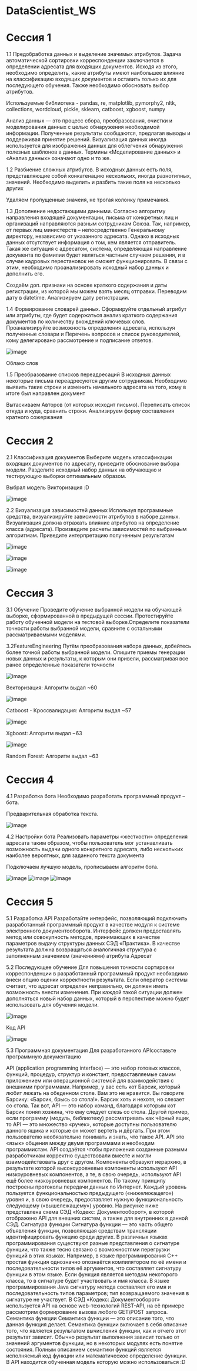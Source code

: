 # DataScientist_WS

# Сессия 1

1.1 Предобработка данных и выделение значимых атрибутов.
Задача автоматической сортировки корреспонденции заключается в определении адресата для входящих документов. Исходя из этого, необходимо определить, какие атрибуты имеют наибольшее влияние на классификацию входящих документов и оставить только их для последующего обучения. Также необходимо обосновать выбор атрибутов.

Используемые библиотека - pandas, re, matplotlib, pymorphy2, nltk, collections, wordcloud, pickle, sklearn, catboost, xgboost, numpy

Анализ данных — это процесс сбора, преобразования, очистки и моделирования данных с целью обнаружения необходимой информации. Полученные результаты сообщаются, предлагая выводы и поддерживая принятие решений. Визуализация данных иногда используется для изображения данных для облегчения обнаружения полезных шаблонов в данных. Термины «Моделирование данных» и «Анализ данных» означают одно и то же.

1.2 Разбиение сложных атрибутов.
В исходных данных есть поля, представляющие собой конкатенацию нескольких, иногда разнотипных, значений. Необходимо выделить и разбить такие поля на несколько других

Удаляем пропущенные значеия, не трогая колонку примечания.

1.3 Дополнение недостающими данными.
Согласно алгоритму направления входящей документации, письма от конкретных лиц и организаций направляются разным сотрудникам Союза. Так, например, от первых лиц министерств – непосредственно Генеральному директору, независимо от указанного адресата. Однако в исходных данных отсутствует информация о том, кем является отправитель. Такая же ситуация с адресатом, система, определяющая направление документа по фамилии будет являться частным случаем решения, и в случае кадровых перестановок не сможет функционировать. В связи с этим, необходимо проанализировать исходный набор данных и дополнить его.

Создаём доп. признаки на основе краткого содержания и даты регистрации, из которой мы можем взять месяц отправки. Переводим дату в datetime. Анализируем дату регистрации.

1.4 Формирование словарей данных.
Сформируйте отдельный атрибут или атрибуты, где будет содержаться анализ краткого содержания документов по количеству вхождений ключевых слов. Проанализируйте возможность определения адресата, используя полученные словари и Перечень вопросов и список руководителей, кому делегировано рассмотрение и подписание ответов.

![image](https://user-images.githubusercontent.com/94251604/155878986-1f9255f2-0894-443e-bbb1-c74bd6813bad.png)

Облако слов

1.5 Преобразование списков переадресаций
В исходных данных некоторые письма переадресуются другим сотрудникам. Необходимо выявить такие строки и изменить начального адресата на того, кому в итоге был направлен документ

Вытаскиваем Авторов (от которых исходит письмо). Переписать список откуда и куда, сравнить строки. Анализируем форму составления кратного сожержания

# Сессия 2

2.1 Классификация документов
Выберите модель классификации входящих документов по адресату, приведите обоснование выбора модели. Разделите исходный набор данных на обучающую и тестирующую выборки оптимальным образом.

Выбрал модель Викторизация :D

![image](https://user-images.githubusercontent.com/94251604/155879228-98585ed6-3c43-412b-9d9d-3b48233fb4bf.png)

2.2 Визуализация зависимостей данных
Используя программные средства, визуализируйте зависимости атрибутов в наборе данных.  Визуализация должна отражать влияние атрибутов на определение класса (адресата). Произведите расчеты зависимостей по выбранным алгоритмам. Приведите интерпретацию полученным результатам


![image](https://user-images.githubusercontent.com/94251604/155879267-89429921-6c2b-43b9-8cba-b49e0da2e911.png)


![image](https://user-images.githubusercontent.com/94251604/155879283-ebea93ee-735f-48f9-8f96-5f7ddc93641d.png)


![image](https://user-images.githubusercontent.com/94251604/155879297-88502177-3482-4599-a21d-044142f08568.png)

# Сессия 3

3.1 Обучение
Проведите обучение выбранной модели на обучающей выборке, сформированной в предыдущей сессии. Протестируйте работу обученной модели на тестовой выборке.Определите показатели точности работы выбранной модели, сравните с остальными рассматриваемыми моделями.

3.2FeatureEngineering
Путём преобразования набора данных, добейтесь более точной работы выбранной модели. Опишите приемы генерации новых данных и результаты, к которым они привели, рассматривая все ранее определенные показатели точности

![image](https://user-images.githubusercontent.com/94251604/155879381-a3792bdb-5c7f-4e2e-939b-b254fb8353da.png)

Векторизация: Алгоритм выдал ~60

![image](https://user-images.githubusercontent.com/94251604/155879477-5fa63134-80d4-4e01-b631-88d0d5651e61.png)

Catboost - Кроссвалидация: Алгоритм выдал ~57

![image](https://user-images.githubusercontent.com/94251604/155879534-66fefab8-a88d-40ba-933e-ac5a4a3ea249.png)

Xgboost: Алгоритм выдал ~63

![image](https://user-images.githubusercontent.com/94251604/155879621-e157c843-bc22-47e1-863b-fe214002a79f.png)

Random Forest: Алгоритм выдал ~63

# Сессия 4

4.1 Разработка бота
Необходимо разработать программный продукт – бота.

Предварительная обработка текста.

![image](https://user-images.githubusercontent.com/94251604/155879791-279a9c4f-88ec-4da2-b2fc-42480fc91aad.png)

4.2 Настройки бота
Реализовать параметры «жесткости» определения адресата таким образом, чтобы пользователь мог устанавливать возможность выдачи одного конкретного адресата, либо нескольких наиболее вероятных, для заданного текста документа

Подключаем лучшую модель, прописываем алгоритм бота.

![image](https://user-images.githubusercontent.com/94251604/155879830-d73e77aa-6d5c-4c5f-b6f7-9e9eb434b42a.png)
![image](https://user-images.githubusercontent.com/94251604/155879839-e6aa9d5e-a551-4640-9ac9-8f1cdc6300f5.png)
![image](https://user-images.githubusercontent.com/94251604/155879846-270128ac-daa5-424b-a649-fd054b72d760.png)


# Сессия 5

5.1 Разработка API
Разработайте интерфейс, позволяющий подключить разработанный программный продукт в качестве модуля к системе электронного документооборота. Интерфейс должен предоставлять метод или совокупность методов, принимающих в качестве параметров выдачу структуры данных СЭД «Практика». В качестве результата должна возвращаться аналогичная структура с заполненным значением (значениями) атрибута Адресат

5.2 Последующее обучение
Для повышения точности сортировки корреспонденции в разработанный программный продукт необходимо внеси опцию оценки корректности результата. Если оператор системы считает, что адресат определен неправильно, он должен иметь возможность внести изменения. При каждой такой ситуации должен дополняться новый набор данных, который в перспективе можно будет использовать для обучения модели.

![image](https://user-images.githubusercontent.com/94251604/155879895-4113c57c-d479-4211-8848-2a53151b6526.png)

Код API

![image](https://user-images.githubusercontent.com/94251604/155879926-6c9d05ff-1330-4184-8da3-cbe5d0b271a3.png)


5.3 Программная документация
Для разработанного APIсоставьте программную документацию

API (application programming interface) — это набор готовых классов, функций, процедур, структур и констант, предоставляемые самим приложением или операционной системой для взаимодействия с внешними программами.
Например, у вас есть кот Барсик, который любит лежать на обеденном столе. Вам это не нравится. Вы говорите Барсику: «Барсик, брысь со стола!». Барсик хоть и нехотя, но слезает со стола. Так вот, API — это набор команд, благодаря которым кот Барсик понял хозяина, что ему следует слезь со стола. Другой пример, если программу (модуль, библиотеку) рассматривать как чёрный ящик, то API — это множество «ручек», которые доступны пользователю данного ящика и которые он может вертеть и дёргать.
При этом пользователю необязательно понимать и знать, что такое API. API это «язык» общения между двумя программами и необходим программистам. API создаётся чтобы приложения созданные разными разработчикам корректно существовали вместе и могли взаимодействовать друг с другом. Компоненты образуют иерархию, в результате которой высокоуровневые компоненты используют API низкоуровневых компонентов, а те, в свою очередь, используют API ещё более низкоуровневых компонентов. По такому принципу построены протоколы передачи данных по Интернет. Каждый уровень пользуется функциональностью предыдущего («нижележащего») уровня и, в свою очередь, предоставляет нужную функциональность следующему («вышележащему») уровню.
На рисунке ниже представлена схема СЭД «Кодекс: Документооборот», в которой отображено API для внешних систем, а также для внутренних в данной СЭД.
Сигнатура функции
Сигнатура функции — это часть общего объявления функции, позволяющая средствам трансляции идентифицировать функцию среди других. В различных языках программирования существуют разные представления о сигнатуре функции, что также тесно связано с возможностями перегрузки функций в этих языках.
Например, в языке программирования C++ простая функция однозначно опознаётся компилятором по её имени и последовательности типов её аргументов, что составляет сигнатуру функции в этом языке. Если функция является методом некоторого класса, то в сигнатуре будет участвовать и имя класса.
В языке программирования Java сигнатуру метода составляет его имя и последовательность типов параметров; тип возвращаемого значения в сигнатуре не участвует.
В СЭД «Кодекс: Документооборот» используется API на основе web-технологий REST-API, на её примере рассмотрим формирование вызова любого GET\POST запроса.
Семантика функции
Семантика функции — это описание того, что данная функция делает. Семантика функции включает в себя описание того, что является результатом вычисления функции, как и отчего этот результат зависит. Обычно результат выполнения зависит только от значений аргументов функции, но в некоторых модулях есть понятие состояния. Полным описанием семантики функций является исполняемый код функции или математическое определение функции.
В API находится обученная модель которую можно использоваться :D
